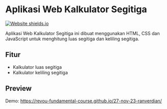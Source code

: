 # Aplikasi Web Kalkulator Segitiga

[![Website shields.io](https://img.shields.io/website-up-down-green-red/http/shields.io.svg)](http://shields.io/)

Aplikasi Web Kalkulator Segitiga ini dibuat menggunakan HTML, CSS dan JavaScript untuk menghitung luas segitiga dan keliling segitiga.

## Fitur

- Kalkulator luas segitiga
- Kalkulator keliling segitiga

## Preview

Demo: https://revou-fundamental-course.github.io/27-nov-23-ranverdian/
